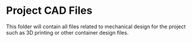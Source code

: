 # Project CAD Files
This folder will contain all files related to mechanical design for the project such as 3D printing or other container design files.
